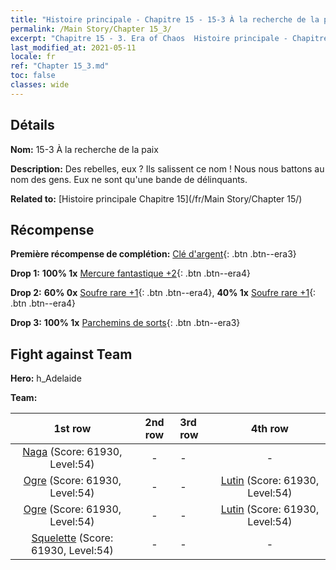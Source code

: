 ```yaml
---
title: "Histoire principale - Chapitre 15 - 15-3 À la recherche de la paix"
permalink: /Main Story/Chapter 15_3/
excerpt: "Chapitre 15 - 3. Era of Chaos  Histoire principale - Chapitre 15_3. 15-3 À la recherche de la paix"
last_modified_at: 2021-05-11
locale: fr
ref: "Chapter 15_3.md"
toc: false
classes: wide
---
```


## Détails

 **Nom:** 15-3 À la recherche de la paix

 **Description:** Des rebelles, eux ? Ils salissent ce nom ! Nous nous battons au nom des gens. Eux ne sont qu'une bande de délinquants.

 **Related to:** [Histoire principale Chapitre 15](/fr/Main Story/Chapter 15/)

## Récompense

 **Première récompense de complétion:** [Clé d'argent](/ItemsFR/con_693/){: .btn .btn--era3}

 **Drop 1:** **100% 1x** [Mercure fantastique +2](/ItemsFR/mat_49/){: .btn .btn--era4}

 **Drop 2:** **60% 0x** [Soufre rare +1](/ItemsFR/mat_43/){: .btn .btn--era4}, **40% 1x** [Soufre rare +1](/ItemsFR/mat_43/){: .btn .btn--era4}

 **Drop 3:** **100% 1x** [Parchemins de sorts](/ItemsFR/con_694/){: .btn .btn--era3}


## Fight against Team
 **Hero:** h_Adelaide

 **Team:**


  | 1st row | 2nd row | 3rd row | 4th row |
  |:----:|:----:|:----|:----:|
  | [Naga](/fr/units/Naga/) (Score: 61930, Level:54)  | - | - | - |
  | [Ogre](/fr/units/Ogre/) (Score: 61930, Level:54)  | - | - | [Lutin](/fr/units/Gremlin/) (Score: 61930, Level:54)  |
  | [Ogre](/fr/units/Ogre/) (Score: 61930, Level:54)  | - | - | [Lutin](/fr/units/Gremlin/) (Score: 61930, Level:54)  |
  | [Squelette](/fr/units/Skeleton/) (Score: 61930, Level:54)  | - | - | - |


